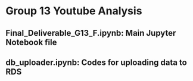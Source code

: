# Group 13 Youtube Analysis

## Final_Deliverable_G13_F.ipynb: Main Jupyter Notebook file
## db_uploader.ipynb: Codes for uploading data to RDS
